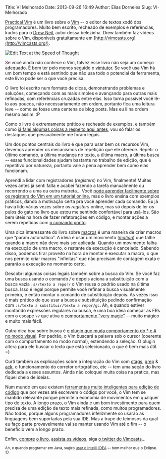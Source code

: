 Title: VI Melhorado
Date: 2013-09-26 16:49
Author: Elias Dorneles
Slug: VI-Melhorado

[Practical Vim](http://pragprog.com/book/dnvim/practical-vim) é um livro sobre
o [Vim](http://www.vim.org/) -- o editor de textos xodó dos programadores.
Muito bem escrito, recheado de exemplos e referências, kudos para o [Drew
Neil](http://drewneil.com/), autor dessa belezinha.  Drew também faz vídeos
sobre o Vim, disponíveis gratuitamente em
[http://vimcasts.org](http://vimcasts.org/).

[![Edit Text at the Speed of
Thought](http://eljunior.files.wordpress.com/2013/09/dnvim.jpg?w=250 "Practical
Vim")](http://pragprog.com/book/dnvim/practical-vim)

<!-- PELICAN_END_SUMMARY -->

Se você ainda não conhece o Vim, talvez esse livro não seja um começo
adequado. É bom ter pelo menos seguido o
[vimtutor](http://linuxcommand.org/man_pages/vimtutor1.html). Se você
usa Vim há um bom tempo e está sentindo que não usa todo o potencial da
ferramenta, este livro pode ser o que você precisa.


O livro foi escrito num formato de dicas, demonstrando problemas e
soluções, começando com as mais simples e avançando para outras mais
refinadas, com referências cruzadas entre elas. Isso torna possível você
lê-lo aos poucos, não necessariamente em ordem, portanto fica uma
leitura leve -- como se fosse uma centena de blog posts. Mas eu li na
ordem mesmo assim. :P


Como o livro é extremamente prático e recheado de exemplos, e também como [já
falei algumas coisas a respeito aqui
antes](https://eljunior.wordpress.com/2013/04/07/coisas-sobre-o-vim-que-gostaria-de-ter-sabido-antes/),
vou só falar os destaques que pessoalmente me foram legais.


Um dos pontos centrais do livro é que para usar bem os recursos Vim,
devemos aprender os mecanismos de repetição que ele oferece. Repetir o
último comando, a última mudança no texto, a última macro, a última
busca -- essas funcionalidades ajudam bastante no trabalho de edição,
que é repetitivo por natureza, portanto vale a pena aprender bem como
elas funcionam.


Aprendi a lidar com registradores (*registers*) no Vim, finalmente!  Muitas
vezes antes já senti falta e acabei fazendo a tarefa manualmente ou recorrendo
a uma ou outra mutreta... Você [pode aprender facilmente sobre os registers do
Vim em um tutorial online](http://usevim.com/2012/04/13/registers/), mas o
livro ensina com exemplos práticos, dando a motivação certa pra você aprender
cada comando. Eu já havia lido várias vezes sobre os *registers* online, mas só
depois de ler os pulos do gato no livro que estou me sentindo confortável para
usá-los. São bem úteis na hora de fazer refatorações em código, e montar ações
a serem repetidas com [o comando
ponto](http://stackoverflow.com/questions/7325052/can-someone-explain-to-me-why-the-dot-command-is-so-useful-in-vim).


Uma dica interessante do livro sobre
[macros](http://usevim.com/2012/08/10/macros/) é uma maneira de criar
macros que “param automático”. A ideia é usar um movimento
(*[motion](http://vimdoc.sourceforge.net/htmldoc/motion.html)*) que
falhe quando a macro não deve mais ser aplicada. Quando um movimento
falha na execução de uma macro, o restante da execução é cancelado.
Sabendo disso, podemos tirar proveito na hora de montar e executar a
macro, o que nos permite criar macros "infinitas" que não precisam de
contagem exata e pararão a execução no momento certo.

Descobri algumas coisas legais também sobre a busca do Vim. Se você faz uma
busca usando o comando */* e depois aciona a substituição com a busca vazia
`:s//texto a repor/` o Vim reusa o padrão usado na última busca. Isso é legal
porque permite você refinar a busca visualmente primeiro, e então montar o
comando de substituição depois. Às vezes isso é mais prático do que usar a
busca e substituição pedindo confirmação com `:s/texto a substituir/texto a
repor/gc`. Ah, e quando estiver montando expressões regulares na busca, é uma
boa ideia começar as ERs com o escape `\v` que ativa o [comportamento ”very
magic”](http://www.malloc.co/vim/using-very-magic-to-make-vim-regular-expressions-cleaner/)
-- muito mágico e muito mais fácil.

Outra dica boa sobre busca é [o plugin que muda comportamento do \* e \# no
modo visual](https://github.com/nelstrom/vim-visual-star-search). Por padrão, o
Vim buscará a palavra sob o cursor (coerente com o comportamento no modo
normal), estendendo a seleção. O plugin altera para ele buscar o texto que está
selecionado, o que é bem mais útil. =)



Curti também as explicações sobre a integração do Vim com
[ctags](http://ctags.sourceforge.net/),
[grep](http://en.wikipedia.org/wiki/Grep) & [ack](http://beyondgrep.com/), o
funcionamento do corretor ortográfico, etc -- tem uma seção do livro dedicada a
esses assuntos. Ainda não coloquei muita coisa na prática, mas fiquei cheio de
ideias.



Num mundo em que existem [ferramentas muito inteligentes para edição de
código](http://www.jetbrains.com/idea/) que por vezes até escrevem o código por
você, o Vim tem se mantido relevante porque permite a economia de movimentos em
qualquer tipo de texto. A longo prazo, o Vim ainda é um bom investimento para
quem precisa de uma edição de texto mais refinada, como muitos programadores.
Não todos, porque alguns programadores infelizmente só usarão as linguagens bem
suportadas pela sua IDE. Mas a trupe de teimosos da qual eu faço parte
provavelmente vai se manter usando Vim até o fim -- o benefício vem a longo
prazo.



Enfim, [compre](http://www.amazon.com/Practical-Vim-Thought-Pragmatic-Programmers/dp/1934356980)
[o livro](http://pragprog.com/book/dnvim/practical-vim), [assista os
vídeos](http://vimcasts.org/), siga [o twitter do
Vimcasts](https://twitter.com/vimcasts)...

<sub>Ah, e quando programar em Java, sugiro [usar o Intellij IDEA](http://confluence.jetbrains.com/display/IDEADEV/EAP) -- bem melhor que o Eclipse. :D</sub>

